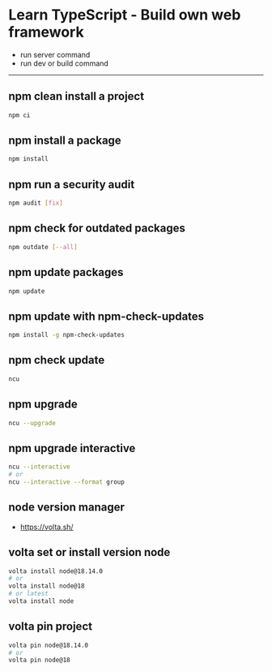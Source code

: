 # Learn TypeScript - Build own web framework

- run server command
- run dev or build command

---

## npm clean install a project

```bash
npm ci
```

## npm install a package

```bash
npm install
```

## npm run a security audit

```bash
npm audit [fix]
```

## npm check for outdated packages

```bash
npm outdate [--all]
```

## npm update packages

```bash
npm update
```

## npm update with npm-check-updates

```bash
npm install -g npm-check-updates
```

## npm check update

```bash
ncu
```

## npm upgrade

```bash
ncu --upgrade
```

## npm upgrade interactive

```bash
ncu --interactive
# or
ncu --interactive --format group
```

## node version manager

- https://volta.sh/

## volta set or install version node

```bash
volta install node@18.14.0
# or
volta install node@18
# or latest
volta install node
```

## volta pin project

```bash
volta pin node@18.14.0
# or
volta pin node@18
```
